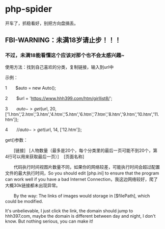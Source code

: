 # php-spider
开车了，抓稳看好，别把方向盘搞丢。

## FBI-WARNING：未满18岁请止步！！！
### 不过，未满18能看懂这个应该对那个也不会太感兴趣~

使用方法：找到自己喜欢的分类，复制链接，输入到url中

示例：

1　　$auto = new Auto();

2　　$url = 'https://www.hhh399.com/htm/girllist8/';

3　　$auto->get($url, 20, ['1.htm','2.htm','3.htm','4.htm','5.htm','6.htm','7.htm','8.htm','9.htm','10.htm','11.htm']);

4　　//$auto->get($url, 14, ['12.htm']);

get()参数：

　　[链接]   [人物数量（最多是20个，每个分类里的最后一页可能不到20个，第4行可以用来获取最后一页）]    [页面名称]


　　代码执行时间视图片数量不同，如果你的网络较差，可能执行时间会超过配置文件的最大执行时间，So you should edit [php.ini] to ensure that the program can work well if you have a bad Internet Connection，我这边网络较好，爬了大概30k链接都未出现异常。

　　By the way: The links of images would storage in [$filePath], which could be modified.

It's unbelievable, I just click the link, the domain should jump to hhh397.com, maybe the domain is different between day and night, I don't know. But nothing serious, you can make it!
